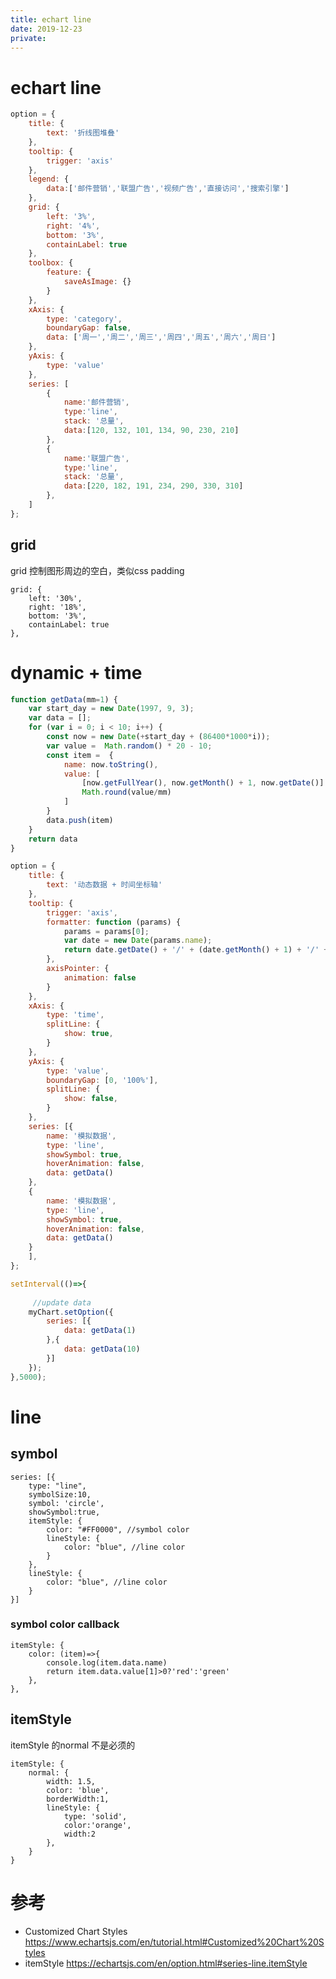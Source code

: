 ```yaml
---
title: echart line
date: 2019-12-23
private: 
---
```

# echart line
```js
option = {
    title: {
        text: '折线图堆叠'
    },
    tooltip: {
        trigger: 'axis'
    },
    legend: {
        data:['邮件营销','联盟广告','视频广告','直接访问','搜索引擎']
    },
    grid: {
        left: '3%',
        right: '4%',
        bottom: '3%',
        containLabel: true
    },
    toolbox: {
        feature: {
            saveAsImage: {}
        }
    },
    xAxis: {
        type: 'category',
        boundaryGap: false,
        data: ['周一','周二','周三','周四','周五','周六','周日']
    },
    yAxis: {
        type: 'value'
    },
    series: [
        {
            name:'邮件营销',
            type:'line',
            stack: '总量',
            data:[120, 132, 101, 134, 90, 230, 210]
        },
        {
            name:'联盟广告',
            type:'line',
            stack: '总量',
            data:[220, 182, 191, 234, 290, 330, 310]
        },
    ]
};
```

## grid
grid 控制图形周边的空白，类似css padding

    grid: {
        left: '30%',
        right: '18%',
        bottom: '3%',
        containLabel: true
    },

# dynamic + time
```js
function getData(mm=1) {
    var start_day = new Date(1997, 9, 3);
    var data = [];
    for (var i = 0; i < 10; i++) {
        const now = new Date(+start_day + (86400*1000*i));
        var value =  Math.random() * 20 - 10;
        const item =  {
            name: now.toString(),
            value: [
                [now.getFullYear(), now.getMonth() + 1, now.getDate()].join('/'),
                Math.round(value/mm)
            ]
        }
        data.push(item)
    }
    return data
}

option = {
    title: {
        text: '动态数据 + 时间坐标轴'
    },
    tooltip: {
        trigger: 'axis',
        formatter: function (params) {
            params = params[0];
            var date = new Date(params.name);
            return date.getDate() + '/' + (date.getMonth() + 1) + '/' + date.getFullYear() + ' : ' + params.value[1];
        },
        axisPointer: {
            animation: false
        }
    },
    xAxis: {
        type: 'time',
        splitLine: {
            show: true,
        }
    },
    yAxis: {
        type: 'value',
        boundaryGap: [0, '100%'],
        splitLine: {
            show: false,            
        }
    },
    series: [{
        name: '模拟数据',
        type: 'line',
        showSymbol: true,
        hoverAnimation: false,
        data: getData()
    },
    {
        name: '模拟数据',
        type: 'line',
        showSymbol: true,
        hoverAnimation: false,
        data: getData()
    }
    ],
};

setInterval(()=>{
    
     //update data
    myChart.setOption({
        series: [{
            data: getData(1)
        },{
            data: getData(10)
        }]
    });
},5000);
```

# line 
## symbol

    series: [{
        type: "line",
        symbolSize:10,
        symbol: 'circle',
        showSymbol:true,
        itemStyle: {
            color: "#FF0000", //symbol color
            lineStyle: {
                color: "blue", //line color
            }
        },
        lineStyle: {
            color: "blue", //line color
        }
    }]

### symbol color callback

    itemStyle: {
        color: (item)=>{
            console.log(item.data.name)  
            return item.data.value[1]>0?'red':'green'
        },           
    }, 

## itemStyle
itemStyle 的normal 不是必须的

    itemStyle: {
        normal: {
            width: 1.5,
            color: 'blue',
            borderWidth:1,
            lineStyle: {
                type: 'solid',
                color:'orange',
                width:2
            },
        }
    }

# 参考
- Customized Chart Styles
https://www.echartsjs.com/en/tutorial.html#Customized%20Chart%20Styles
- itemStyle
https://echartsjs.com/en/option.html#series-line.itemStyle